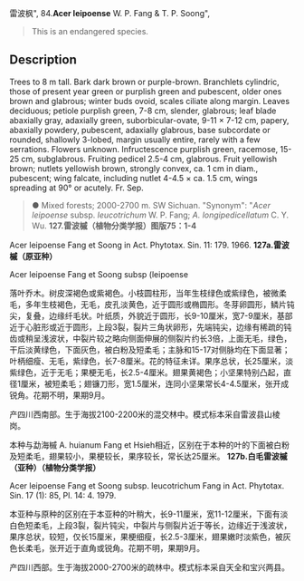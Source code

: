 雷波枫",
84.**Acer leipoense** W. P. Fang & T. P. Soong",

> This is an endangered species.

## Description
Trees to 8 m tall. Bark dark brown or purple-brown. Branchlets cylindric, those of present year green or purplish green and pubescent, older ones brown and glabrous; winter buds ovoid, scales ciliate along margin. Leaves deciduous; petiole purplish green, 7-8 cm, slender, glabrous; leaf blade abaxially gray, adaxially green, suborbicular-ovate, 9-11 × 7-12 cm, papery, abaxially powdery, pubescent, adaxially glabrous, base subcordate or rounded, shallowly 3-lobed, margin usually entire, rarely with a few serrations. Flowers unknown. Infructescence purplish green, racemose, 15-25 cm, subglabrous. Fruiting pedicel 2.5-4 cm, glabrous. Fruit yellowish brown; nutlets yellowish brown, strongly convex, ca. 1 cm in diam., pubescent; wing falcate, including nutlet 4-4.5 × ca. 1.5 cm, wings spreading at 90° or acutely. Fr. Sep.

> ● Mixed forests; 2000-2700 m. SW Sichuan.
  "Synonym": "*Acer leipoense* subsp. *leucotrichum* W. P. Fang; *A. longipedicellatum* C. Y. Wu.
**127.雷波槭（植物分类学报）图版75：1-4**

Acer leipoense Fang et Soong in Act. Phytotax. Sin. 11: 179. 1966.
**127a.雷波槭（原亚种）**

Acer leipoense Fang et Soong subsp (leipoense

落叶乔木。树皮深褐色或紫褐色。小枝圆柱形，当年生枝绿色或紫绿色，被微柔毛，多年生枝褐色，无毛，皮孔淡黄色，近于圆形或椭圆形。冬芽卵圆形，鳞片钝尖，复叠，边缘纤毛状。叶纸质，外貌近于圆形，长9-10厘米，宽7-9厘米，基部近于心脏形或近于圆形，上段3裂，裂片三角状卵形，先端钝尖，边缘有稀疏的钝齿或稍呈浅波状，中裂片较之略向侧面伸展的侧裂片约长3倍，上面无毛，绿色，干后淡黄绿色，下面灰色，被白粉及短柔毛；主脉和15-17对侧脉均在下面显著；叶柄细瘦、无毛，紫绿色，长7-8厘米。花的特征未详。果序总状，长25厘米，淡紫绿色，近于无毛；果梗无毛，长2.5-4厘米。翅果黄褐色；小坚果特别凸起，直径1厘米，被短柔毛；翅镰刀形，宽1.5厘米，连同小坚果常长4-4.5厘米，张开成锐角。花期不明，果期9月。

产四川西南部。生于海拔2100-2200米的混交林中。模式标本采自雷波县山棱岗。

本种与勐海槭 A. huianum Fang et Hsieh相近，区别在于本种的叶的下面被白粉及短柔毛，翅果较小，果梗较长，果序较长，常长达25厘米。
**127b.白毛雷波槭（亚种）（植物分类学报）**

Acer leipoense Fang et Soong subsp. leucotrichum Fang in Act. Phytotax. Sin. 17 (1): 85, Pl. 14: 4. 1979.

本亚种与原种的区别在于本亚种的叶稍大，长9-11厘米，宽11-12厘米，下面有淡白色短柔毛，上段3裂，裂片钝尖，中裂片与侧裂片近于等长，边缘近于浅波状，果序总状，较短，仅长15厘米，果梗细瘦，长2.5-3厘米，翅果嫩时淡紫色，被灰色长柔毛，张开近于直角或锐角。花期不明，果期9月。

产四川西部。生于海拔2000-2700米的疏林中。模式标本采自天全和宝兴两县。
